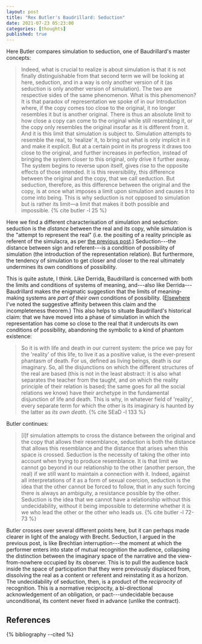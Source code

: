 ```yaml
---
layout: post
title: "Rex Butler's Baudrillard: Seduction"
date: 2021-07-23 05:23:00
categories: [thoughts]
published: true
---
```


Here Butler compares simulation to seduction, one of Baudrillard's master concepts:

> Indeed, what is crucial to realize is about simulation is that it is not finally distinguishable from that second term we will be looking at here, seduction, and in a way is only another version of it (as seduction is only another version of simulation). The two are respective sides of the same phenomenon. What is this phenomenon? It is that paradox of representation we spoke of in our Introduction where, if the copy comes too close to the original, it no longer resembles it but is another original. There is thus an absolute limit to how close a copy can come to the original while still resembling it, or the copy only resembles the original insofar as it is different from it. And it is this limit that simulation is subject to. Simulation attempts to resemble the real, to ‘realize’ it, to bring out what is only implicit in it and make it explicit. But at a certain point in its progress it draws too close to the original, and further increases in perfection, instead of bringing the system closer to this original, only drive it further away. The system begins to reverse upon itself, gives rise to the opposite effects of those intended. It is this reversibility, this difference between the original and the copy, that we call seduction. But seduction, therefore, as this difference between the original and the copy, is at once what imposes a limit upon simulation and causes it to come into being. This is why seduction is not opposed to simulation but is rather its limit—a limit that makes it both possible and impossible. {% cite butler -l 25 %}

<!--more-->

Here we find a different characterisation of simulation and seduction: seduction is the _distance_ between the real and its copy, while simulation is the "attempt to represent the real" (i.e. the positing of a reality principle as referent of the simulacra, as per [the previous post]({{site.baseurl}}/2021/07/22/butler-simulation.html).) Seduction---the distance between sign and referent---is a condition of possibility of simulation (the introduction of the representation relation). But furthermore, the tendency of simulation to get closer and closer to the real ultimately undermines its own conditions of possibility.

This is quite astute, I think. Like Derrida, Baudrillard is concerned with both the limits and conditions of systems of meaning, and---also like Derrida---Baudrillard makes the enigmatic suggestion that the limits of meaning-making systems are _part of their own_ conditions of possibility. ([Elsewhere]({{site.baseurl}}/2021/04/13/completeness.html) I've noted the suggestive affinity between this claim and the incompleteness theorem.) This also helps to situate Baudrillard's historical claim: that we have moved into a phase of simulation in which the representation has come so close to the real that it undercuts its own conditions of possibility, abandoning the symbolic to a kind of phantom existence:

> So it is with life and death in our current system: the price we pay for the 'reality' of this life, to live it as a positive value, is the ever-present phantasm of death. For us, defined as living beings, death is our imaginary. So, all the disjunctions on which the different structures of the real are based (this is not in the least abstract: it is also what separates the teacher from the taught, and on which the reality principle of their relation is based; the same goes for all the social relations we know) have their archetype in the fundamental disjunction of life and death. This is why, in whatever field of 'reality', every separate term for which the other is its imaginary is haunted by the latter as _its own death_. {% cite SEaD -l 133 %}

Butler continues:

> [I]f simulation attempts to cross the distance between the original and the copy that allows their resemblance, seduction is both the distance that allows this resemblance and the distance that arises when this space is crossed. Seduction is the necessity of taking the other into account when trying to produce resemblance. It is that limit we cannot go beyond in our relationship to the other (another person, the real) if we still want to maintain a connection with it. Indeed, against all interpretations of it as a form of sexual coercion, seduction is the idea that the other cannot be forced to follow, that in any such forcing there is always an ambiguity, a resistance possible by the other. Seduction is the idea that we cannot have a relationship without this undecidability, without it being impossible to determine whether it is we who lead the other or the other who leads us. {% cite butler -l 72-73 %}

Butler crosses over several different points here, but it can perhaps made clearer in light of the analogy with Brecht. Seduction, I argued in the previous post, is like Brechtian interruption---the moment at which the performer enters into state of mutual recognition the audience, collapsing the distinction between the imaginary space of the narrative and the view-from-nowhere occupied by its observer. This is to pull the audience back inside the space of participation that they were previously displaced from, dissolving the real as a content or referent and reinstating it as a horizon. The undecidability of seduction, then, is a product of the _reciprocity_ of recognition. This is a normative reciprocity, a bi-directional acknowledgement of an obligation, or pact---undecidable because unconditional, its content never fixed in advance (unlike the contract).

## References
{% bibliography --cited %}
